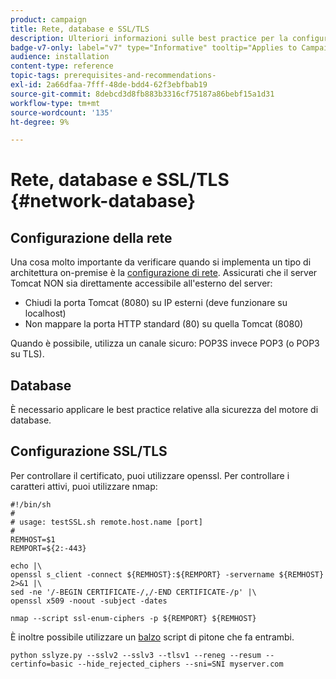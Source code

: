 ```yaml
---
product: campaign
title: Rete, database e SSL/TLS
description: Ulteriori informazioni sulle best practice per la configurazione di rete, database e SSL/TLS
badge-v7-only: label="v7" type="Informative" tooltip="Applies to Campaign Classic v7 only"
audience: installation
content-type: reference
topic-tags: prerequisites-and-recommendations-
exl-id: 2a66dfaa-7fff-48de-bdd4-62f3ebfbab19
source-git-commit: 8debcd3d8fb883b3316cf75187a86bebf15a1d31
workflow-type: tm+mt
source-wordcount: '135'
ht-degree: 9%

---
```


# Rete, database e SSL/TLS {#network-database}



## Configurazione della rete

Una cosa molto importante da verificare quando si implementa un tipo di architettura on-premise è la [configurazione di rete](../../installation/using/network-configuration.md). Assicurati che il server Tomcat NON sia direttamente accessibile all&#39;esterno del server:

* Chiudi la porta Tomcat (8080) su IP esterni (deve funzionare su localhost)
* Non mappare la porta HTTP standard (80) su quella Tomcat (8080)

Quando è possibile, utilizza un canale sicuro: POP3S invece POP3 (o POP3 su TLS).

## Database

È necessario applicare le best practice relative alla sicurezza del motore di database.

## Configurazione SSL/TLS

Per controllare il certificato, puoi utilizzare openssl. Per controllare i caratteri attivi, puoi utilizzare nmap:

```
#!/bin/sh
#
# usage: testSSL.sh remote.host.name [port]
#
REMHOST=$1
REMPORT=${2:-443}
 
echo |\
openssl s_client -connect ${REMHOST}:${REMPORT} -servername ${REMHOST} 2>&1 |\
sed -ne '/-BEGIN CERTIFICATE-/,/-END CERTIFICATE-/p' |\
openssl x509 -noout -subject -dates
   
nmap --script ssl-enum-ciphers -p ${REMPORT} ${REMHOST}
```

È inoltre possibile utilizzare un [balzo](https://github.com/nabla-c0d3/sslyze/releases) script di pitone che fa entrambi.

```
python sslyze.py --sslv2 --sslv3 --tlsv1 --reneg --resum --certinfo=basic --hide_rejected_ciphers --sni=SNI myserver.com
```
